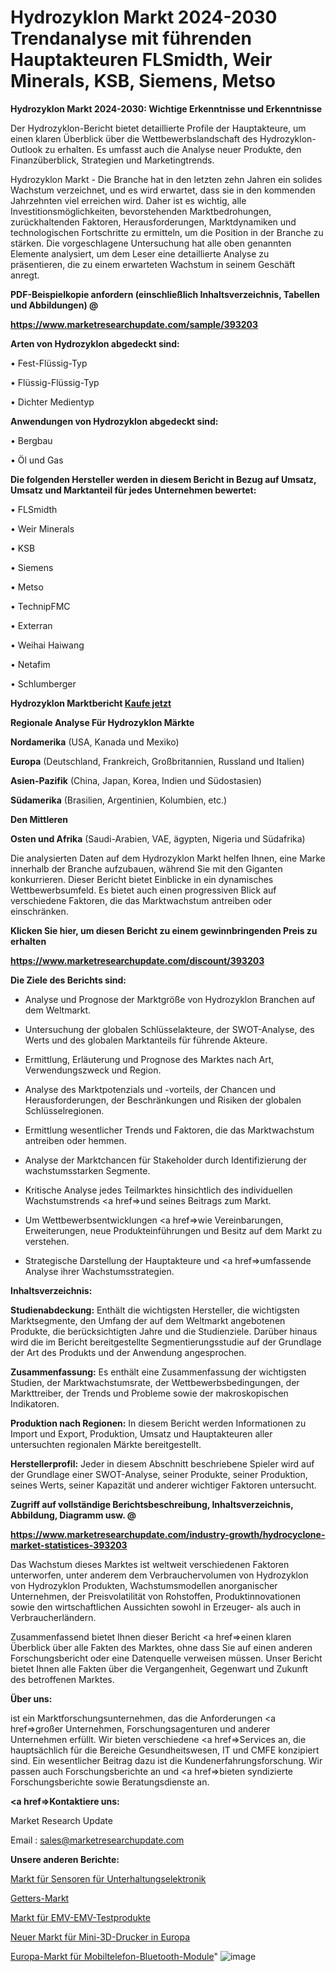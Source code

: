 # Hydrozyklon Markt 2024-2030 Trendanalyse mit führenden Hauptakteuren FLSmidth, Weir Minerals, KSB, Siemens, Metso

<strong>Hydrozyklon Markt 2024-2030: Wichtige Erkenntnisse und Erkenntnisse</strong>

Der Hydrozyklon-Bericht bietet detaillierte Profile der Hauptakteure, um einen klaren Überblick über die Wettbewerbslandschaft des Hydrozyklon-Outlook zu erhalten. Es umfasst auch die Analyse neuer Produkte, den Finanzüberblick, Strategien und Marketingtrends.

Hydrozyklon Markt - Die Branche hat in den letzten zehn Jahren ein solides Wachstum verzeichnet, und es wird erwartet, dass sie in den kommenden Jahrzehnten viel erreichen wird. Daher ist es wichtig, alle Investitionsmöglichkeiten, bevorstehenden Marktbedrohungen, zurückhaltenden Faktoren, Herausforderungen, Marktdynamiken und technologischen Fortschritte zu ermitteln, um die Position in der Branche zu stärken. Die vorgeschlagene Untersuchung hat alle oben genannten Elemente analysiert, um dem Leser eine detaillierte Analyse zu präsentieren, die zu einem erwarteten Wachstum in seinem Geschäft anregt.



<strong><b>PDF-Beispielkopie anfordern (einschließlich Inhaltsverzeichnis, Tabellen und Abbildungen) @ </b></strong>

<strong><a href=https://www.marketresearchupdate.com/sample/393203>

<strong>https://www.marketresearchupdate.com/sample/393203</u></a></strong></strong>



<strong>Arten von Hydrozyklon abgedeckt sind:</strong>

• Fest-Flüssig-Typ

• Flüssig-Flüssig-Typ

• Dichter Medientyp



<strong>Anwendungen von Hydrozyklon abgedeckt sind:</strong>

• Bergbau

• Öl und Gas



<strong>Die folgenden Hersteller werden in diesem Bericht in Bezug auf Umsatz, Umsatz und Marktanteil für jedes Unternehmen bewertet:</strong>

• FLSmidth

• Weir Minerals

• KSB

• Siemens

• Metso

• TechnipFMC

• Exterran

• Weihai Haiwang

• Netafim

• Schlumberger



<strong>Hydrozyklon Marktbericht <a href=https://www.marketresearchupdate.com/buynow/393203>Kaufe jetzt</a></strong>



<strong>Regionale Analyse Für Hydrozyklon Märkte</strong>



<strong>Nordamerika</strong> (USA, Kanada und Mexiko)



<strong>Europa</strong> (Deutschland, Frankreich, Großbritannien, Russland und Italien)



<strong>Asien-Pazifik</strong> (China, Japan, Korea, Indien und Südostasien)



<strong>Südamerika</strong> (Brasilien, Argentinien, Kolumbien, etc.)



<strong>Den Mittleren</strong> 

<strong>Osten und Afrika</strong> (Saudi-Arabien, VAE, ägypten, Nigeria und Südafrika)

Die analysierten Daten auf dem Hydrozyklon Markt helfen Ihnen, eine Marke innerhalb der Branche aufzubauen, während Sie mit den Giganten konkurrieren. Dieser Bericht bietet Einblicke in ein dynamisches Wettbewerbsumfeld. Es bietet auch einen progressiven Blick auf verschiedene Faktoren, die das Marktwachstum antreiben oder einschränken.



<strong>Klicken Sie hier, um diesen Bericht zu einem gewinnbringenden Preis zu erhalten
</strong>

<strong><a href=https://www.marketresearchupdate.com/discount/393203>https://www.marketresearchupdate.com/discount/393203</b></u></strong></a>



<strong>Die Ziele des Berichts sind:</strong>

- Analyse und Prognose der Marktgröße von Hydrozyklon Branchen auf dem Weltmarkt.

- Untersuchung der globalen Schlüsselakteure, der SWOT-Analyse, des Werts und des globalen Marktanteils für führende Akteure.

- Ermittlung, Erläuterung und Prognose des Marktes nach Art, Verwendungszweck und Region.

- Analyse des Marktpotenzials und -vorteils, der Chancen und Herausforderungen, der Beschränkungen und Risiken der globalen Schlüsselregionen.

- Ermittlung wesentlicher Trends und Faktoren, die das Marktwachstum antreiben oder hemmen.

- Analyse der Marktchancen für Stakeholder durch Identifizierung der wachstumsstarken Segmente.

- Kritische Analyse jedes Teilmarktes hinsichtlich des individuellen Wachstumstrends <a href=>und</a> seines Beitrags zum Markt.

- Um Wettbewerbsentwicklungen <a href=>wie</a> Vereinbarungen, Erweiterungen, neue Produkteinführungen und Besitz auf dem Markt zu verstehen.

- Strategische Darstellung der Hauptakteure und <a href=>umfas</a>sende Analyse ihrer Wachstumsstrategien.



<strong>Inhaltsverzeichnis:</strong>



<strong>Studienabdeckung:</strong> Enthält die wichtigsten Hersteller, die wichtigsten Marktsegmente, den Umfang der auf dem Weltmarkt angebotenen Produkte, die berücksichtigten Jahre und die Studienziele. Darüber hinaus wird die im Bericht bereitgestellte Segmentierungsstudie auf der Grundlage der Art des Produkts und der Anwendung angesprochen.



<strong>Zusammenfassung:</strong> Es enthält eine Zusammenfassung der wichtigsten Studien, der Marktwachstumsrate, der Wettbewerbsbedingungen, der Markttreiber, der Trends und Probleme sowie der makroskopischen Indikatoren.



<strong>Produktion nach Regionen:</strong> In diesem Bericht werden Informationen zu Import und Export, Produktion, Umsatz und Hauptakteuren aller untersuchten regionalen Märkte bereitgestellt.



<strong>Herstellerprofil:</strong> Jeder in diesem Abschnitt beschriebene Spieler wird auf der Grundlage einer SWOT-Analyse, seiner Produkte, seiner Produktion, seines Werts, seiner Kapazität und anderer wichtiger Faktoren untersucht.



<strong><b>Zugriff auf vollständige Berichtsbeschreibung, Inhaltsverzeichnis, Abbildung, Diagramm usw. @ </b></strong>

<strong><a href=https://www.marketresearchupdate.com/industry-growth/hydrocyclone-market-statistices-393203>https://www.marketresearchupdate.com/industry-growth/hydrocyclone-market-statistices-393203</a></strong>

Das Wachstum dieses Marktes ist weltweit verschiedenen Faktoren unterworfen, unter anderem dem Verbrauchervolumen von Hydrozyklon von Hydrozyklon Produkten, Wachstumsmodellen anorganischer Unternehmen, der Preisvolatilität von Rohstoffen, Produktinnovationen sowie den wirtschaftlichen Aussichten sowohl in Erzeuger- als auch in Verbraucherländern.

Zusammenfassend bietet Ihnen dieser Bericht <a href=>einen</a> klaren Überblick über alle Fakten des Marktes, ohne dass Sie auf einen anderen Forschungsbericht oder eine Datenquelle verweisen müssen. Unser Bericht bietet Ihnen alle Fakten über die Vergangenheit, Gegenwart und Zukunft des betroffenen Marktes.



<strong>Über uns:</strong>

 ist ein Marktforschungsunternehmen, das die Anforderungen <a href=>großer</a> Unternehmen, Forschungsagenturen und anderer Unternehmen erfüllt. Wir bieten verschiedene <a href=>Services</a> an, die hauptsächlich für die Bereiche Gesundheitswesen, IT und CMFE konzipiert sind. Ein wesentlicher Beitrag dazu ist die Kundenerfahrungsforschung. Wir passen auch Forschungsberichte an und <a href=>bieten</a> syndizierte Forschungsberichte sowie Beratungsdienste an.



<strong><a href=>Kontaktiere uns:</a></strong>

Market Research Update

Email : sales@marketresearchupdate.com



<strong>Unsere anderen Berichte:</strong>

<a href=https://www.linkedin.com/pulse/consumer-electronics-sensor-market-strategic>Markt für Sensoren für Unterhaltungselektronik</a>

<a href=https://www.linkedin.com/pulse/getters-market-2023-analysis-growth-drivers-vendors>Getters-Markt</a>

<a href=https://www.linkedin.com/pulse/emc-emi-testing-products-market-size-trends>Markt für EMV-EMV-Testprodukte</a>

<a href=https://www.linkedin.com/pulse/europe-new-mini-3d-printer-market-current-business>Neuer Markt für Mini-3D-Drucker in Europa</a>

<a href=https://www.linkedin.com/pulse/europe-mobile-phone-bluetooth-module-market-2023-new>Europa-Markt für Mobiltelefon-Bluetooth-Module</a>"
![image](https://github.com/Gayatrikarjule/Market-Analysis-360/assets/97346546/ae058a99-dfc9-494a-9e02-47e47a9744bf)
